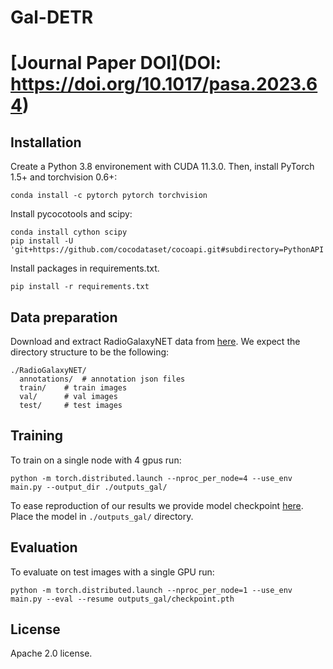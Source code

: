 **Gal-DETR**
========

[Journal Paper DOI](DOI: https://doi.org/10.1017/pasa.2023.64)
========
## Installation
Create a Python 3.8 environement with CUDA 11.3.0. 
Then, install PyTorch 1.5+ and torchvision 0.6+:
```
conda install -c pytorch pytorch torchvision
```
Install pycocotools and scipy:
```
conda install cython scipy
pip install -U 'git+https://github.com/cocodataset/cocoapi.git#subdirectory=PythonAPI'
```
Install packages in requirements.txt.
```
pip install -r requirements.txt
```

## Data preparation

Download and extract RadioGalaxyNET data from [here](https://doi.org/10.25919/btk3-vx79).
We expect the directory structure to be the following:
```
./RadioGalaxyNET/
  annotations/  # annotation json files
  train/    # train images
  val/      # val images
  test/     # test images
```

## Training
To train on a single node with 4 gpus run:
```
python -m torch.distributed.launch --nproc_per_node=4 --use_env main.py --output_dir ./outputs_gal/
```
To ease reproduction of our results we provide model checkpoint [here](https://figshare.com/s/4818dcd3abf0a9d425a3). 
Place the model in `./outputs_gal/` directory.

## Evaluation
To evaluate on test images with a single GPU run:
```
python -m torch.distributed.launch --nproc_per_node=1 --use_env main.py --eval --resume outputs_gal/checkpoint.pth
```
## License
Apache 2.0 license. 
